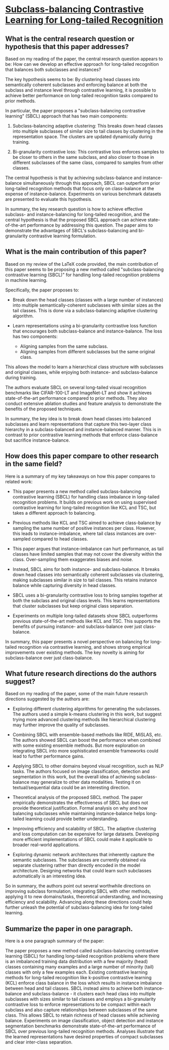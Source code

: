 # [Subclass-balancing Contrastive Learning for Long-tailed Recognition](https://arxiv.org/abs/2306.15925)

## What is the central research question or hypothesis that this paper addresses?

 Based on my reading of the paper, the central research question appears to be: How can we develop an effective approach for long-tailed recognition that balances both subclasses and instances?

The key hypothesis seems to be: By clustering head classes into semantically coherent subclasses and enforcing balance at both the subclass and instance level through contrastive learning, it is possible to achieve better performance on long-tailed recognition tasks compared to prior methods. 

In particular, the paper proposes a "subclass-balancing contrastive learning" (SBCL) approach that has two main components:

1) Subclass-balancing adaptive clustering: This breaks down head classes into multiple subclasses of similar size to tail classes by clustering in the representation space. The clusters are updated dynamically during training.

2) Bi-granularity contrastive loss: This contrastive loss enforces samples to be closer to others in the same subclass, and also closer to those in different subclasses of the same class, compared to samples from other classes.

The central hypothesis is that by achieving subclass-balance and instance-balance simultaneously through this approach, SBCL can outperform prior long-tailed recognition methods that focus only on class-balance at the expense of instance-balance. Experiments on various benchmark datasets are presented to evaluate this hypothesis.

In summary, the key research question is how to achieve effective subclass- and instance-balancing for long-tailed recognition, and the central hypothesis is that the proposed SBCL approach can achieve state-of-the-art performance by addressing this question. The paper aims to demonstrate the advantages of SBCL's subclass-balancing and bi-granularity contrastive learning formulation.


## What is the main contribution of this paper?

 Based on my review of the LaTeX code provided, the main contribution of this paper seems to be proposing a new method called "subclass-balancing contrastive learning (SBCL)" for handling long-tailed recognition problems in machine learning. 

Specifically, the paper proposes to:

- Break down the head classes (classes with a large number of instances) into multiple semantically-coherent subclasses with similar sizes as the tail classes. This is done via a subclass-balancing adaptive clustering algorithm.

- Learn representations using a bi-granularity contrastive loss function that encourages both subclass-balance and instance-balance. The loss has two components:
  - Aligning samples from the same subclass.
  - Aligning samples from different subclasses but the same original class.
  
This allows the model to learn a hierarchical class structure with subclasses and original classes, while enjoying both instance- and subclass-balance during training.

The authors evaluate SBCL on several long-tailed visual recognition benchmarks like CIFAR-100-LT and ImageNet-LT and show it achieves state-of-the-art performance compared to prior methods. They also conduct extensive ablation studies and feature analysis to demonstrate the benefits of the proposed techniques.

In summary, the key idea is to break down head classes into balanced subclasses and learn representations that capture this two-layer class hierarchy in a subclass-balanced and instance-balanced manner. This is in contrast to prior contrastive learning methods that enforce class-balance but sacrifice instance-balance.


## How does this paper compare to other research in the same field?

 Here is a summary of my key takeaways on how this paper compares to related work:

- This paper presents a new method called subclass-balancing contrastive learning (SBCL) for handling class imbalance in long-tailed recognition problems. It builds on previous work on using supervised contrastive learning for long-tailed recognition like KCL and TSC, but takes a different approach to balancing.

- Previous methods like KCL and TSC aimed to achieve class-balance by sampling the same number of positive instances per class. However, this leads to instance-imbalance, where tail class instances are over-sampled compared to head classes. 

- This paper argues that instance-imbalance can hurt performance, as tail classes have limited samples that may not cover the diversity within the class. Over-sampling them exaggerates biases and noise.

- Instead, SBCL aims for both instance- and subclass-balance. It breaks down head classes into semantically coherent subclasses via clustering, making subclasses similar in size to tail classes. This retains instance balance while capturing diversity in head classes. 

- SBCL uses a bi-granularity contrastive loss to bring samples together at both the subclass and original class levels. This learns representations that cluster subclasses but keep original class separation.

- Experiments on multiple long-tailed datasets show SBCL outperforms previous state-of-the-art methods like KCL and TSC. This supports the benefits of pursuing instance- and subclass-balance over just class-balance.

In summary, this paper presents a novel perspective on balancing for long-tailed recognition via contrastive learning, and shows strong empirical improvements over existing methods. The key novelty is aiming for subclass-balance over just class-balance.


## What future research directions do the authors suggest?

 Based on my reading of the paper, some of the main future research directions suggested by the authors are:

- Exploring different clustering algorithms for generating the subclasses. The authors used a simple k-means clustering in this work, but suggest trying more advanced clustering methods like hierarchical clustering may further improve the quality of subclasses.

- Combining SBCL with ensemble-based methods like RIDE, MiSLAS, etc. The authors showed SBCL can boost the performance when combined with some existing ensemble methods. But more exploration on integrating SBCL into more sophisticated ensemble frameworks could lead to further performance gains. 

- Applying SBCL to other domains beyond visual recognition, such as NLP tasks. The authors focused on image classification, detection and segmentation in this work, but the overall idea of achieving subclass-balance may generalize to other data modalities. Testing it on textual/sequential data could be an interesting direction.

- Theoretical analysis of the proposed SBCL method. The paper empirically demonstrates the effectiveness of SBCL but does not provide theoretical justification. Formal analysis on why and how balancing subclasses while maintaining instance-balance helps long-tailed learning could provide better understanding.

- Improving efficiency and scalability of SBCL. The adaptive clustering and loss computation can be expensive for large datasets. Developing more efficient implementations of SBCL could make it applicable to broader real-world applications.

- Exploring dynamic network architectures that inherently capture the semantic subclasses. The subclasses are currently obtained via separate clustering rather than directly encoded in the model architecture. Designing networks that could learn such subclasses automatically is an interesting idea.

So in summary, the authors point out several worthwhile directions on improving subclass formulation, integrating SBCL with other methods, applying it to new domains/tasks, theoretical understanding, and increasing efficiency and scalability. Advancing along these directions could help further unleash the potential of subclass-balancing idea for long-tailed learning.


## Summarize the paper in one paragraph.

 Here is a one paragraph summary of the paper:

The paper proposes a new method called subclass-balancing contrastive learning (SBCL) for handling long-tailed recognition problems where there is an imbalanced training data distribution with a few majority (head) classes containing many examples and a large number of minority (tail) classes with only a few examples each. Existing contrastive learning methods for long-tailed recognition like k-positive contrastive learning (KCL) enforce class balance in the loss which results in instance imbalance between head and tail classes. SBCL instead aims to achieve both instance-balance and subclass-balance - it clusters each head class into multiple subclasses with sizes similar to tail classes and employs a bi-granularity contrastive loss to enforce representations to be compact within each subclass and also capture relationships between subclasses of the same class. This allows SBCL to retain richness of head classes while achieving balance. Experiments on image classification, object detection and instance segmentation benchmarks demonstrate state-of-the-art performance of SBCL over previous long-tailed recognition methods. Analyses illustrate that the learned representations have desired properties of compact subclasses and clear inter-class separation.
